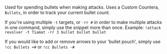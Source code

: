 Used for spending bullets when making attacks. Uses a Custom Countera, `Bullets`, in order to track your current bullet count.

If you're using multiple `-t` targets, or `-rr #` in order to make multiple attacks in one command, simply use the snippet more than once. 
Example: `!attack revolver -t Tiamat -rr 3 bullet bullet bullet`

If you would like to add or remove arrows to your 'bullet pouch', simply use `!cc Bullets +#` or `!cc Bullets -#`